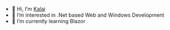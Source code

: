 - 👋 Hi, I’m [Kalai](@kalai-logicsoft)
- 👀 I’m interested in .Net based Web and Windows Development
- 🌱 I’m currently learning Blazor

<!---
kalai-logicsoft/kalai-logicsoft is a ✨ special ✨ repository because its `README.md` (this file) appears on your GitHub profile.
You can click the Preview link to take a look at your changes.
--->
